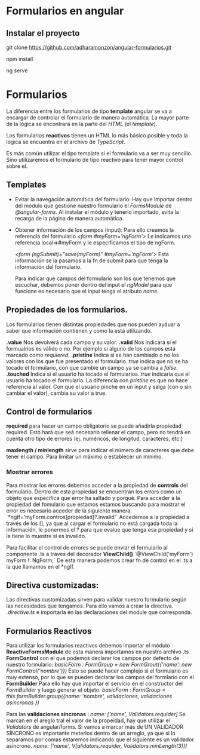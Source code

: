 # Formularios en angular

## Instalar el proyecto

git clone https://github.com/adharamonzon/angular-formularios.git

npm install

ng serve

# Formularios 

La diferencia entre los formularios de tipo **template** angular se va a encargar de controlar el formulario de manera automática. La mayor parte de la lógica se encontrará en la parte del *HTML* (el *template*).

Los formularios **reactivos** tienen un HTML lo más básico posible y toda la lógica se encuentra en el archivo de *TypeScript*.

Es más común utilizar el tipo template si el formulario va a ser muy sencillo. Sino utilizaremos el formulario de tipo reactivo para tener mayor control sobre el.   

## Templates

+ Evitar la navegación automática del formulario: 
  Hay que importar dentro del módulo que gestione nuestro formulario el *FormsModule* de *@angular-forms*.
  Al instalar el módulo y tenerlo importado, evita la recarga de la página de manera automática. 

+ Obtener información de los campos (input):
  Para ello creamos la referencia del formulario *<form #myForm='ngForm'>* Le indicamos una referencia local=>#myForm y le especificamos el tipo de ngForm. 
  
  *<form (ngSubmit)="save(myForm)" #myForm='ngForm'>* Esta información se la pasamos a la fn de submit para que tenga la información del formulario. 

  Para indicar que campos del formulario son los que tenemos que escuchar, debemos poner dentro del input el *ngModel* para que funcione es necesario que el input tenga el atributo *name*.

## Propiedades de los formularios. 
Los formularios tienen distintas propiedades que nos pueden ayduar a saber que información contienen y como la está utilizando. 

**.value** Nos devolverá cada campo y su valor. 
**.valid** Nos indicará si el formualrios es válido o no. Por ejemplo si alguno de los campos está marcado como *requiered*. 
**.pristine** Indica si se han cambiado o no los valores con los que fue presentado el formulario. *true* indica que no se ha tocado el formulario, con que cambie un campo ya se cambia a *false*. 
**.touched**  Indica si el usuario ha tocado el formularios. *true* indicaría que el usuario ha tocado el formulario. La diferencia con *pristine* es que no hace referencia al valor. Con que el usuario pinche en un input y salga (con o sin cambiar el valor), cambia su valor a true. 
## Control de formularios

  **required** para hacer un campo obligatorio se puede añadirla propiedad required. Esto hará que seá necesario rellenar el campo, pero no tendrá en cuenta otro tipo de errores (ej. numéricos, de longitud, caracteres, etc.)

  **maxlength / minlength** sirve para indicar el número de caracteres que debe tener el campo. Para limitar un máximo o establecer un mínimo. 

  ### Mostrar errores
  Para mostrar los errores debemos acceder a la propiedad de **controls** del formulario. Dentro de esta propiedad se encuentran los errors como un objeto que especifica que error ha saltado y porqué. 
  Para acceder a la propiedad del fomulario que estamos estamos buscando para mostrar el error es necesario acceder de la siguiente manera. 
  ´*ngIf='myForm.contros[propiedad]?.invalid'´ Accedemos a la propiedad a través de los [], ya que al cargar el formulario no está cargada toda la información, le ponermos el ? para que evalue que tenga esa propiedad y si la tiene lo muestre si es invalido.

Para facilitar el control de errores se puede enviar el formulario al componente .ts a traves del decorador **ViewChild()** 
´@ViewChild('myForm') myForm !: NgForm;´ De esta manera podemos crear fn de control en el .ts a la que llamamos en el *ngIf.

## Directiva customizadas: 

Las directivas customizadas sirven para validar nuestro formulario según las necesidades que tengamos. Para ello vamos a crear la directiva. *.directive.ts* e importarla en las declaraciones del module que corresponda.

  ## Formularios Reactivos

Para utilizar los formularios reactivos debemos importar el módulo **ReactiveFormsModule** de esta manera importamos en nuestro archivo .ts **FormControl** con el que podemos declarar los campos por defecto de nuestro formulario: 
  *basicForm : FormGroup = new FormGrout({'name': new FormControl('nombre')})*
Esto se puede hacer complejo si el formulario es muy extenso, por lo que se pueden declarar los campos del formlario con el **FormBuilder** 
Para ello hay que importar el servicio en el constructor del *FormBuilder* y luego generar el objeto: 
  *basicForm : FormGroup = this.formBuilder.group({name: 'nombre', validaciones, validaciones asíncronas })*

Para las **validaciones síncronas** : 
  *name: ['name', Validators.requider]*
Se marcan en el areglo tral el valor de la propeidad, hay que utilizar el *Validators* de angular/forms.
Si vamos a marcar más de UN VALIDADOR SÍNCRONO es importante meterlos dentro de un arreglo, ya que si lo separamos por comas estaremos indicando que el siguiente es un validador asíncrono.
  *name: ['name', V[alidators.requider, Validators.minLength(3)]]*